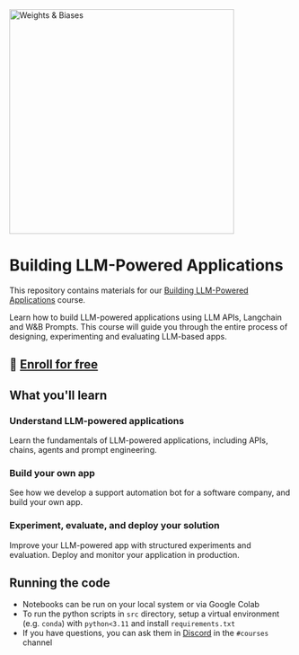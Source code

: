 <img src="https://i.imgur.com/gb6B4ig.png" width="400" alt="Weights & Biases" />

# Building LLM-Powered Applications

This repository contains materials for our [Building LLM-Powered Applications](https://www.wandb.courses/courses/building-llm-powered-apps) course. 

Learn how to build LLM-powered applications using LLM APIs, Langchain and W&B Prompts. This course will guide you through the entire process of designing, experimenting and evaluating LLM-based apps.

## 🚀 [Enroll for free](https://www.wandb.courses/courses/building-llm-powered-apps)

## What you'll learn

### Understand LLM-powered applications
Learn the fundamentals of LLM-powered applications, including APIs, chains, agents and prompt engineering.

### Build your own app
See how we develop a support automation bot for a software company, and build your own app.

### Experiment, evaluate, and deploy your solution
Improve your LLM-powered app with structured experiments and evaluation. Deploy and monitor your application in production.

## Running the code

- Notebooks can be run on your local system or via Google Colab
- To run the python scripts in `src` directory, setup a virtual environment (e.g. `conda`) with `python<3.11` and install `requirements.txt`
- If you have questions, you can ask them in [Discord](https://wandb.me/discord) in the `#courses` channel